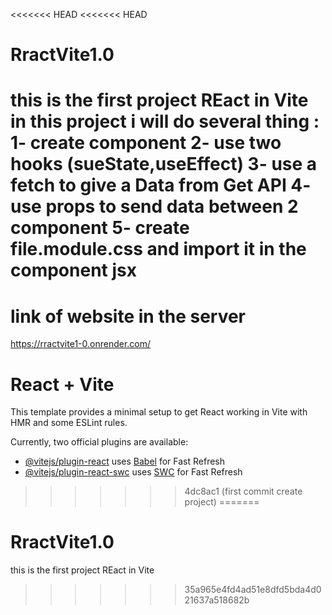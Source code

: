 <<<<<<< HEAD
<<<<<<< HEAD
# RractVite1.0
this is the first project REact in Vite 
in this project i will do several thing :
1- create component
2- use two hooks (sueState,useEffect)
3- use a fetch to give a Data from Get API
4- use props to send data between 2 component
5- create file.module.css and import it in the component jsx 
=======
# link of website in the server
https://rractvite1-0.onrender.com/
# React + Vite

This template provides a minimal setup to get React working in Vite with HMR and some ESLint rules.

Currently, two official plugins are available:

- [@vitejs/plugin-react](https://github.com/vitejs/vite-plugin-react/blob/main/packages/plugin-react/README.md) uses [Babel](https://babeljs.io/) for Fast Refresh
- [@vitejs/plugin-react-swc](https://github.com/vitejs/vite-plugin-react-swc) uses [SWC](https://swc.rs/) for Fast Refresh
>>>>>>> 4dc8ac1 (first commit create project)
=======
# RractVite1.0
this is the first project REact in Vite
>>>>>>> 35a965e4fd4ad51e8dfd5bda4d021637a518682b
